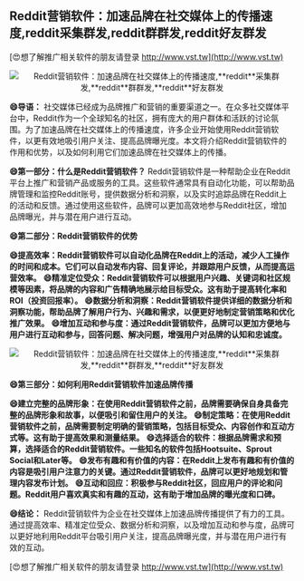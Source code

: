 ## **Reddit营销软件：加速品牌在社交媒体上的传播速度,**reddit**采集群发,**reddit**群群发,**reddit**好友群发**

[😍想了解推广相关软件的朋友请登录 http://www.vst.tw](http://www.vst.tw)

 <center><img src="https://vst.tw/MP4/tuiguang/png/5.png" alt="Reddit营销软件：加速品牌在社交媒体上的传播速度,**reddit**采集群发,**reddit**群群发,**reddit**好友群发"></center>

**😄导语：**
社交媒体已经成为品牌推广和营销的重要渠道之一。在众多社交媒体平台中，Reddit作为一个全球知名的社区，拥有庞大的用户群体和活跃的讨论氛围。为了加速品牌在社交媒体上的传播速度，许多企业开始使用Reddit营销软件，以更有效地吸引用户关注、提高品牌曝光度。本文将介绍Reddit营销软件的作用和优势，以及如何利用它们加速品牌在社交媒体上的传播。

**😄第一部分：什么是Reddit营销软件？**
Reddit营销软件是一种帮助企业在Reddit平台上推广和营销产品或服务的工具。这些软件通常具有自动化功能，可以帮助品牌管理和监控Reddit账号，提供数据分析和洞察，以及实时追踪品牌在Reddit上的活动和反馈。通过使用这些软件，品牌可以更加高效地参与Reddit社区，增加品牌曝光，并与潜在用户进行互动。

**😄第二部分：Reddit营销软件的优势**

**😄提高效率：Reddit营销软件可以自动化品牌在Reddit上的活动，减少人工操作的时间和成本。它们可以自动发布内容、回复评论，并跟踪用户反馈，从而提高运营效率。**
**😄精准定位受众：Reddit营销软件可以根据用户兴趣、关键词和社区规模等因素，将品牌的内容和广告精确地展示给目标受众。这有助于提高转化率和ROI（投资回报率）。**
**😄数据分析和洞察：Reddit营销软件提供详细的数据分析和洞察功能，帮助品牌了解用户行为、兴趣和需求，以便更好地制定营销策略和优化推广效果。**
**😄增加互动和参与度：通过Reddit营销软件，品牌可以更加方便地与用户进行互动和参与，回答问题、解决问题，增强用户对品牌的认知和忠诚度。**

 <center><img src="https://vst.tw/MP4/tuiguang/png/8.png" alt="Reddit营销软件：加速品牌在社交媒体上的传播速度,**reddit**采集群发,**reddit**群群发,**reddit**好友群发"></center>

**😄第三部分：如何利用Reddit营销软件加速品牌传播**

**😄建立完整的品牌形象：在使用Reddit营销软件之前，品牌需要确保自身具备完整的品牌形象和故事，以便吸引和留住用户的关注。**
**😄制定策略：在使用Reddit营销软件之前，品牌需要制定明确的营销策略，包括目标受众、内容创作和互动方式等。这有助于提高效果和测量结果。**
**😄选择适合的软件：根据品牌需求和预算，选择适合的Reddit营销软件。一些知名的软件包括Hootsuite、Sprout Social和Later等。**
**😄发布有趣和有价值的内容：在Reddit上发布有趣和有价值的内容是吸引用户注意力的关键。通过Reddit营销软件，品牌可以更好地规划和管理内容发布计划。**
**😄互动和回应：积极参与Reddit社区，回应用户的评论和问题。Reddit用户喜欢真实和有趣的互动，这有助于增加品牌的曝光度和口碑。**

**😄结论：**
Reddit营销软件为企业在社交媒体上加速品牌传播提供了有力的工具。通过提高效率、精准定位受众、数据分析和洞察，以及增加互动和参与度，品牌可以更好地利用Reddit平台吸引用户关注，提高品牌曝光度，并与潜在用户进行有效的互动。

[😍想了解推广相关软件的朋友请登录 http://www.vst.tw](http://www.vst.tw)



